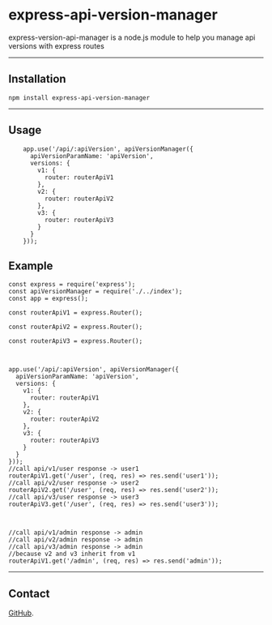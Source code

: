# **express-api-version-manager**

express-version-api-manager is a node.js module to help you manage api versions with express routes

-----------

## Installation 

    npm install express-api-version-manager

----------

## Usage 

        app.use('/api/:apiVersion', apiVersionManager({
          apiVersionParamName: 'apiVersion',
          versions: {
            v1: {
              router: routerApiV1
            },
            v2: {
              router: routerApiV2
            },
            v3: {
              router: routerApiV3
            }
          }
        }));




## Example 
~~~~
const express = require('express');
const apiVersionManager = require('./../index');
const app = express();

const routerApiV1 = express.Router();

const routerApiV2 = express.Router();

const routerApiV3 = express.Router();



app.use('/api/:apiVersion', apiVersionManager({
  apiVersionParamName: 'apiVersion',
  versions: {
    v1: {
      router: routerApiV1
    },
    v2: {
      router: routerApiV2
    },
    v3: {
      router: routerApiV3
    }
  }
}));
//call api/v1/user response -> user1
routerApiV1.get('/user', (req, res) => res.send('user1'));
//call api/v2/user response -> user2
routerApiV2.get('/user', (req, res) => res.send('user2'));
//call api/v3/user response -> user3
routerApiV3.get('/user', (req, res) => res.send('user3'));



//call api/v1/admin response -> admin
//call api/v2/admin response -> admin
//call api/v3/admin response -> admin
//because v2 and v3 inherit from v1
routerApiV1.get('/admin', (req, res) => res.send('admin'));

~~~~
-------
## Contact

[GitHub](https://github.com/RuslanGlaznyov/express-api-version-manager). 
